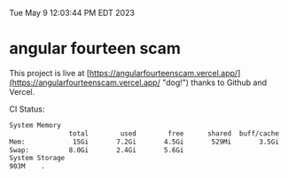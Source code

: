 Tue May  9 12:03:44 PM EDT 2023

# angular fourteen scam


This project is live at [https://angularfourteenscam.vercel.app/](https://angularfourteenscam.vercel.app/ "dog!") thanks to Github and Vercel.

CI Status: 

```bash
System Memory
               total        used        free      shared  buff/cache   available
Mem:            15Gi       7.2Gi       4.5Gi       529Mi       3.5Gi       7.2Gi
Swap:          8.0Gi       2.4Gi       5.6Gi
System Storage
903M	.
```
